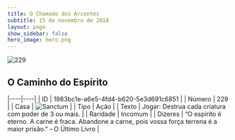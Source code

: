 ```yaml
---
title: O Chamado dos Arcontes
subtitle: 15 de novembro de 2018
layout: page
show_sidebar: false
hero_image: hero.png
---
```


![229](https://cdn.keyforgegame.com/media/card_front/pt/341_229_J233WVWH3WPR_pt.png)

## O Caminho do Espírito

|----|----|
| ID | 1983bc1e-a6e5-4fd4-b620-5e3d691c6851 |
| Número | 229 |
| Casa | ![Sanctum](https://archonarcana.com/images/thumb/c/c7/Sanctum.png/22px-Sanctum.png "Santuário") |
| Tipo | Ação |
| Texto | Jogar: Destrua cada criatura com poder de 3 ou mais. |
| Raridade | Incomum |
| Dizeres | “O espírito é eterno. A carne é fraca. Abandone a carne, pois vossa força terrena é a maior prisão.” – O Último Livro |
